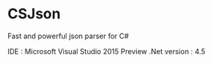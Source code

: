 CSJson
======

Fast and powerful json parser for C#

IDE : Microsoft Visual Studio 2015 Preview
.Net version : 4.5